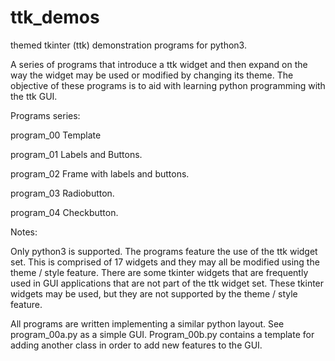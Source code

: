 # ttk_demos

themed tkinter (ttk) demonstration programs for python3.

A series of programs that introduce a ttk widget and then expand on the way the widget may be used or modified by changing its theme. The objective of these programs is to aid with learning python programming with the ttk GUI.

Programs series:

program_00 Template

program_01 Labels and Buttons.

program_02 Frame with labels and buttons.

program_03 Radiobutton.

program_04 Checkbutton.

Notes:

Only python3 is supported. The programs feature the use of the ttk widget set. This is comprised of 17 widgets and they may all be modified using the theme / style feature. There are some tkinter widgets that are frequently used in GUI applications that are not part of the ttk widget set. These tkinter widgets may be used, but they are not supported by the theme / style feature.

All programs are written implementing a similar python layout. See program_00a.py as a simple GUI. Program_00b.py contains a template for adding another class in order to add new features to the GUI.
